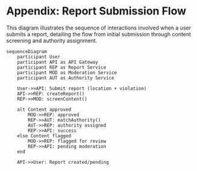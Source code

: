 # Appendix: Report Submission Flow

This diagram illustrates the sequence of interactions involved when a user submits a report, detailing the flow from initial submission through content screening and authority assignment.

```mermaid
sequenceDiagram
    participant User
    participant API as API Gateway
    participant REP as Report Service
    participant MOD as Moderation Service
    participant AUT as Authority Service

    User->>API: Submit report (location + violation)
    API->>REP: createReport()
    REP->>MOD: screenContent()

    alt Content approved
        MOD->>REP: approved
        REP->>AUT: matchAuthority()
        AUT->>REP: authority assigned
        REP->>API: success
    else Content flagged
        MOD->>REP: flagged for review
        REP->>API: pending moderation
    end

    API->>User: Report created/pending
```